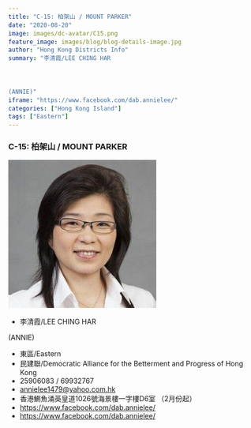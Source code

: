```yaml
---
title: "C-15: 柏架山 / MOUNT PARKER"
date: "2020-08-20"
image: images/dc-avatar/C15.png
feature_image: images/blog/blog-details-image.jpg
author: "Hong Kong Districts Info"
summary: "李清霞/LEE CHING HAR



(ANNIE)"
iframe: "https://www.facebook.com/dab.annielee/"
categories: ["Hong Kong Island"]
tags: ["Eastern"]
---
```


### C-15: 柏架山 / MOUNT PARKER  
![](/images/dc-avatar/C15.png)  

 - 李清霞/LEE CHING HAR



(ANNIE)  
 - 東區/Eastern  
 - 民建聯/Democratic Alliance for the Betterment and Progress of Hong Kong  
 - 25906083 / 69932767  
 - annielee1479@yahoo.com.hk  
 - 香港鰂魚涌英皇道1026號海景樓一字樓D6室 （2月份起）  
 - https://www.facebook.com/dab.annielee/  
 - https://www.facebook.com/dab.annielee/
